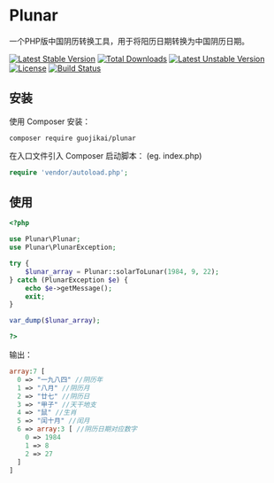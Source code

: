 Plunar
======
一个PHP版中国阴历转换工具，用于将阳历日期转换为中国阴历日期。

[![Latest Stable Version](https://poser.pugx.org/guojikai/plunar/v/stable)](https://packagist.org/packages/guojikai/plunar)
[![Total Downloads](https://poser.pugx.org/guojikai/plunar/downloads)](https://packagist.org/packages/guojikai/plunar)
[![Latest Unstable Version](https://poser.pugx.org/guojikai/plunar/v/unstable)](https://packagist.org/packages/guojikai/plunar)
[![License](https://poser.pugx.org/guojikai/plunar/license)](https://packagist.org/packages/guojikai/plunar)
[![Build Status](https://travis-ci.org/guojikai/plunar.png?branch=master)](https://travis-ci.org/guojikai/plunar)

安装
----
使用 Composer 安装：

```
composer require guojikai/plunar
```
在入口文件引入 Composer 启动脚本： (eg. index.php)

```php
require 'vendor/autoload.php';
```

使用
----
```php
<?php

use Plunar\Plunar;
use Plunar\PlunarException;

try {
	$lunar_array = Plunar::solarToLunar(1984, 9, 22);
} catch (PlunarException $e) {
	echo $e->getMessage();
	exit;
}

var_dump($lunar_array);

?>
```

输出：

```php
array:7 [
  0 => "一九八四" //阴历年
  1 => "八月" //阴历月
  2 => "廿七" //阴历日
  3 => "甲子" //天干地支
  4 => "鼠" //生肖
  5 => "闰十月" //闰月
  6 => array:3 [ //阴历日期对应数字
    0 => 1984
    1 => 8
    2 => 27
  ]
]
```

